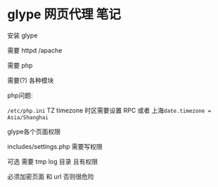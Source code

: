 # glype 网页代理 笔记

安装 glype 

需要 httpd /apache

需要 php

需要(?) 各种模块

php问题:

`/etc/php.ini` TZ timezone 时区需要设置 RPC 或者 上海`date.timezone = Asia/Shanghai `

glype各个页面权限

includes/settings.php 需要写权限

可选 需要 tmp log 目录 且有权限

必须加密页面 和 url 否则很危险
